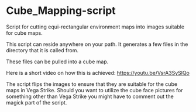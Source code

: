 # Cube_Mapping-script
Script for cutting equi-rectangular environment maps into images suitable for cube maps.

This script can reside anywhere on your path. It generates a few files in the directory that it is called from. 

These files can be pulled into a cube map.

Here is a short video on how this is achieved:
https://youtu.be/VsrA3SySlQo

The script flips the images to ensure that they are suitable for the cube maps in Vega Strike. 
Should you want to utilize the cube face pictures for something other than Vega Strike you might have to comment 
out the magick part of the script.
